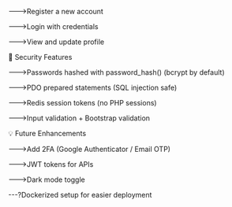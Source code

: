
--->Register a new account

--->Login with credentials

--->View and update profile

🔐 Security Features

--->Passwords hashed with password_hash() (bcrypt by default)

--->PDO prepared statements (SQL injection safe)

--->Redis session tokens (no PHP sessions)

--->Input validation + Bootstrap validation

💡 Future Enhancements

--->Add 2FA (Google Authenticator / Email OTP)

--->JWT tokens for APIs

--->Dark mode toggle

---?Dockerized setup for easier deployment